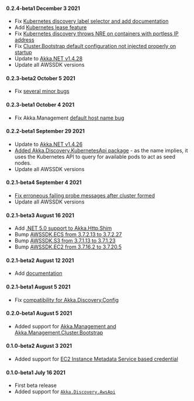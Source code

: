 #### 0.2.4-beta1 December 3 2021 ####
* Fix [Kubernetes discovery label selector and add documentation](https://github.com/akkadotnet/Akka.Management/pull/168)
* Add [Kubernetes lease feature](https://github.com/akkadotnet/Akka.Management/pull/213)
* Fix [Kubernetes discovery throws NRE on containers with portless IP address](https://github.com/akkadotnet/Akka.Management/pull/230)
* Fix [Cluster.Bootstrap default configuration not injected properly on startup](https://github.com/akkadotnet/Akka.Management/pull/221)
* Update to [Akka.NET v1.4.28](https://github.com/akkadotnet/akka.net/releases/tag/1.4.28) 
* Update all AWSSDK versions

#### 0.2.3-beta2 October 5 2021 ####
* Fix [several minor bugs](https://github.com/akkadotnet/Akka.Management/pull/168) 

#### 0.2.3-beta1 October 4 2021 ####
* Fix Akka.Management [default host name bug](https://github.com/akkadotnet/Akka.Management/pull/156)

#### 0.2.2-beta1 September 29 2021 ####
* Update to [Akka.NET v1.4.26](https://github.com/akkadotnet/akka.net/releases/tag/1.4.26)
* [Added Akka.Discovery.KubernetesApi package](https://github.com/akkadotnet/Akka.Management/pull/145) - as the name implies, it uses the Kubernetes API to query for available pods to act as seed nodes.
* Update all AWSSDK versions

#### 0.2.1-beta4 September 4 2021 ####
* [Fix erroneous failing probe messages after cluster formed](https://github.com/akkadotnet/Akka.Management/pull/79)
* Update all AWSSDK versions

#### 0.2.1-beta3 August 16 2021 ####
* Add [.NET 5.0 support to Akka.Http.Shim](https://github.com/akkadotnet/Akka.Management/pull/29)
* Bump [AWSSDK.ECS from 3.7.2.13 to 3.7.2.27](https://github.com/akkadotnet/Akka.Management/pull/32)
* Bump [AWSSDK.S3 from 3.7.1.13 to 3.7.1.23](https://github.com/akkadotnet/Akka.Management/pull/34)
* Bump [AWSSDK.EC2 from 3.7.16.2 to 3.7.20.5](https://github.com/akkadotnet/Akka.Management/pull/36)

#### 0.2.1-beta2 August 12 2021 ####
* Add [documentation](https://github.com/akkadotnet/Akka.Management/pull/25)

#### 0.2.1-beta1 August 5 2021 ####
* Fix [compatibility for Akka.Discovery.Config](https://github.com/akkadotnet/Akka.Management/pull/20)

#### 0.2.0-beta1 August 5 2021 ####
* Added support for [Akka.Management and Akka.Management.Cluster.Bootstrap](https://github.com/akkadotnet/Akka.Management/pull/13)

#### 0.1.0-beta2 August 3 2021 ####
* Added support for [EC2 Instance Metadata Service based credential](https://github.com/akkadotnet/Akka.Management/pull/14)

#### 0.1.0-beta1 July 16 2021 ####
* First beta release
* Added support for [`Akka.Discovery.AwsApi`](https://github.com/akkadotnet/Akka.Management/blob/dev/src/discovery/Akka.Discovery.AwsApi)
